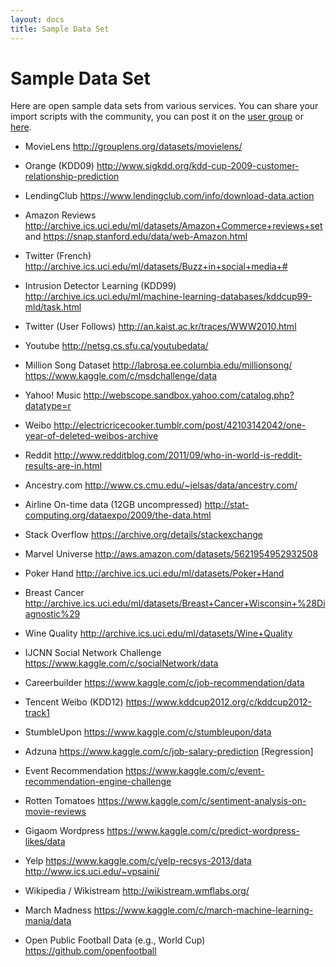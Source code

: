 ```yaml
---
layout: docs
title: Sample Data Set
---
```


# Sample Data Set

Here are open sample data sets from various services. You can share your import
scripts with the community, you can post it on the [user
group](https://groups.google.com/forum/#!forum/predictionio-user) or
[here](../community/projects.html).

- MovieLens
http://grouplens.org/datasets/movielens/

- Orange (KDD09)
http://www.sigkdd.org/kdd-cup-2009-customer-relationship-prediction

- LendingClub
https://www.lendingclub.com/info/download-data.action

- Amazon Reviews
http://archive.ics.uci.edu/ml/datasets/Amazon+Commerce+reviews+set and
https://snap.stanford.edu/data/web-Amazon.html

- Twitter (French)
http://archive.ics.uci.edu/ml/datasets/Buzz+in+social+media+#

- Intrusion Detector Learning (KDD99)
http://archive.ics.uci.edu/ml/machine-learning-databases/kddcup99-mld/task.html

- Twitter (User Follows)
http://an.kaist.ac.kr/traces/WWW2010.html

- Youtube
http://netsg.cs.sfu.ca/youtubedata/

- Million Song Dataset
http://labrosa.ee.columbia.edu/millionsong/
https://www.kaggle.com/c/msdchallenge/data

- Yahoo! Music
http://webscope.sandbox.yahoo.com/catalog.php?datatype=r

- Weibo
http://electricricecooker.tumblr.com/post/42103142042/one-year-of-deleted-weibos-archive

- Reddit
http://www.redditblog.com/2011/09/who-in-world-is-reddit-results-are-in.html

- Ancestry.com
http://www.cs.cmu.edu/~jelsas/data/ancestry.com/

- Airline On-time data (12GB uncompressed)
http://stat-computing.org/dataexpo/2009/the-data.html

- Stack Overflow
https://archive.org/details/stackexchange

- Marvel Universe
http://aws.amazon.com/datasets/5621954952932508

- Poker Hand
http://archive.ics.uci.edu/ml/datasets/Poker+Hand

- Breast Cancer
http://archive.ics.uci.edu/ml/datasets/Breast+Cancer+Wisconsin+%28Diagnostic%29

- Wine Quality
http://archive.ics.uci.edu/ml/datasets/Wine+Quality

- IJCNN Social Network Challenge
https://www.kaggle.com/c/socialNetwork/data

- Careerbuilder
https://www.kaggle.com/c/job-recommendation/data

- Tencent Weibo (KDD12)
https://www.kddcup2012.org/c/kddcup2012-track1

- StumbleUpon
https://www.kaggle.com/c/stumbleupon/data

- Adzuna
https://www.kaggle.com/c/job-salary-prediction [Regression]

- Event Recommendation
https://www.kaggle.com/c/event-recommendation-engine-challenge

- Rotten Tomatoes
https://www.kaggle.com/c/sentiment-analysis-on-movie-reviews

- Gigaom Wordpress
https://www.kaggle.com/c/predict-wordpress-likes/data

- Yelp
https://www.kaggle.com/c/yelp-recsys-2013/data
http://www.ics.uci.edu/~vpsaini/

- Wikipedia / Wikistream
http://wikistream.wmflabs.org/

- March Madness
https://www.kaggle.com/c/march-machine-learning-mania/data

- Open Public Football Data (e.g., World Cup)
https://github.com/openfootball
